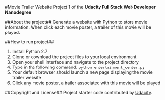 #Movie Trailer Website
Project 1 of the **Udacity Full Stack Web Developer Nanodegree**

##About the project##
Generate a website with Python to store movie information. When click each movie poster, a trailer of this movie will be played.

##How to run project##
1. Install Python 2.7
2. Clone or download the project files to your local environment
3. Open your shell interface and navigate to the project directory
4. Type in the following command:
    `python entertainment_center.py`
5. Your default browser should launch a new page displaying the movie trailer website
6. Click any movie poster, a trailer associated with this movie will be played

##Copyright and License##
Project starter code contributed by [Udacity](https://www.udacity.com).